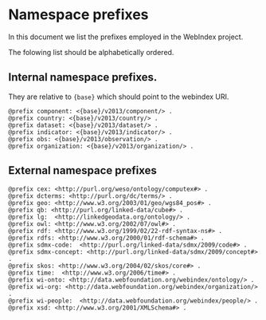# Namespace prefixes

In this document we list the prefixes employed in the WebIndex project. 

The folowing list should be alphabetically ordered.

## Internal namespace prefixes. 

They are relative to `{base}` which should point to
 the webindex URI.

```
@prefix component: <{base}/v2013/component/> .
@prefix country: <{base}/v2013/country/> .
@prefix dataset: <{base}/v2013/dataset/> .
@prefix indicator: <{base}/v2013/indicator/> .
@prefix obs: <{base}/v2013/observation/> .
@prefix organization: <{base}/v2013/organization/> .
```

## External namespace prefixes

```
@prefix cex: <http://purl.org/weso/ontology/computex#> .
@prefix dcterms: <http://purl.org/dc/terms/> .
@prefix geo: <http://www.w3.org/2003/01/geo/wgs84_pos#> .
@prefix qb: <http://purl.org/linked-data/cube#> .
@prefix lg:  <http://linkedgeodata.org/ontology/> .
@prefix owl: <http://www.w3.org/2002/07/owl#> .
@prefix rdf: <http://www.w3.org/1999/02/22-rdf-syntax-ns#> .
@prefix rdfs: <http://www.w3.org/2000/01/rdf-schema#> .
@prefix sdmx-code:  <http://purl.org/linked-data/sdmx/2009/code#> .
@prefix sdmx-concept: <http://purl.org/linked-data/sdmx/2009/concept#> .
@prefix skos: <http://www.w3.org/2004/02/skos/core#> .
@prefix time:  <http://www.w3.org/2006/time#> .
@prefix wi-onto: <http://data.webfoundation.org/webindex/ontology/> .
@prefix wi-org: <http://data.webfoundation.org/webindex/organization/> .
@prefix wi-people:  <http://data.webfoundation.org/webindex/people/> .
@prefix xsd: <http://www.w3.org/2001/XMLSchema#> .
```

